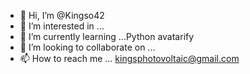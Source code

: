 - 👋 Hi, I’m @Kingso42
- 👀 I’m interested in ...
- 🌱 I’m currently learning ...Python avatarify
- 💞️ I’m looking to collaborate on ...
- 📫 How to reach me ... kingsphotovoltaic@gmail.com

<!---
Kingso42/Kingso42 is a ✨ special ✨ repository because its `README.md` (this file) appears on your GitHub profile.
You can click the Preview link to take a look at your changes.
--->
